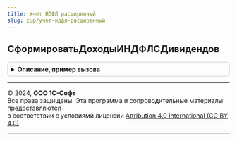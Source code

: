 ```yaml
---
title: Учет НДФЛ расширенный
slug: zup/учет-ндфл-расширенный
---
```



## СформироватьДоходыИНДФЛСДивидендов
<details style="margin: 1em 0; padding: 0.5em; border: 1px solid #ccc; border-radius: 6px;">

<summary style="font-weight: bold; cursor: pointer;">Описание, пример вызова</summary>

```bsl

// Выполняет регистрацию доходов по дивидендам и налога с этих доходов.
//
// Параметры:
//		Регистратор - ДокументСсылка -
//		Движения - коллекция движений регистратора.
//		Отказ - булево - признак отказа от заполнения движений.
//		Организация - СправочникСсылка.Организации -
//		ДатаВыплаты - дата - дата, которой будет зарегистрировано движение.
//		Дивиденды - ТаблицаЗначений - содержит, как минимум, колонки:
//			Акционер
//			Начислено
//			ВычетПоНДФЛ
//			НДФЛ
//		ВключатьВДекларациюПоНалогуНаПрибыль - булево -
//		РегистрироватьУдержаниеПеречислениеНДФЛ - булево - признак того, что необходимо зарегистрировать удержание и перечисление НДФЛ
//		ДатаПлатежа - дата -
//		РеквизитыПлатежа - строка - реквизиты платежного поручения на перечисление налога.
//		Записывать - булево - признак того, надо ли записывать движения сразу, или они будут записаны позже.
//
Процедура СформироватьДоходыИНДФЛСДивидендов(Регистратор, Движения, Отказ, Организация, ДатаВыплаты, Дивиденды, ВключатьВДекларациюПоНалогуНаПрибыль, РегистрироватьУдержаниеПеречислениеНДФЛ = Ложь, ДатаПлатежа = Неопределено, РеквизитыПлатежа = "", Записывать = Ложь) Экспорт
```

Пример вызова
```bsl
УчетНДФЛРасширенный.СформироватьДоходыИНДФЛСДивидендов(Регистратор, Движения, Отказ, Организация, ДатаВыплаты, Дивиденды, ВключатьВДекларациюПоНалогуНаПрибыль, РегистрироватьУдержаниеПеречислениеНДФЛ, ДатаПлатежа, РеквизитыПлатежа, Записывать);
```
</details>

---

© 2024, **ООО 1С-Софт**  
Все права защищены. Эта программа и сопроводительные материалы предоставляются  
в соответствии с условиями лицензии [Attribution 4.0 International (CC BY 4.0)](https://creativecommons.org/licenses/by/4.0/legalcode).

---
